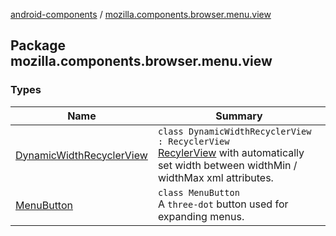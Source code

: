 [android-components](../index.md) / [mozilla.components.browser.menu.view](./index.md)

## Package mozilla.components.browser.menu.view

### Types

| Name | Summary |
|---|---|
| [DynamicWidthRecyclerView](-dynamic-width-recycler-view/index.md) | `class DynamicWidthRecyclerView : RecyclerView`<br>[RecylerView](#) with automatically set width between widthMin / widthMax xml attributes. |
| [MenuButton](-menu-button/index.md) | `class MenuButton`<br>A `three-dot` button used for expanding menus. |
